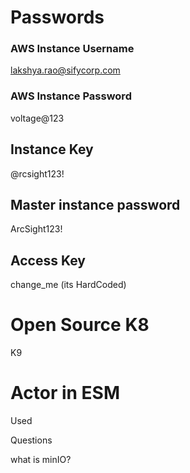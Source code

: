 # Passwords
### AWS Instance Username
lakshya.rao@sifycorp.com
### AWS Instance Password
voltage@123

## Instance Key
@rcsight123!

## Master instance password
ArcSight123!
## Access Key
change_me (its HardCoded)

# Open Source K8
K9

# Actor in ESM
Used 

Questions

what is minIO?

